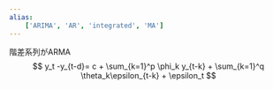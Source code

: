 ```yaml
---
alias:
    ['ARIMA', 'AR', 'integrated', 'MA']
---
```

階差系列がARMA
$$
y_t -y_{t-d}= c + \sum_{k=1}^p \phi_k y_{t-k} + \sum_{k=1}^q \theta_k\epsilon_{t-k} + \epsilon_t
$$